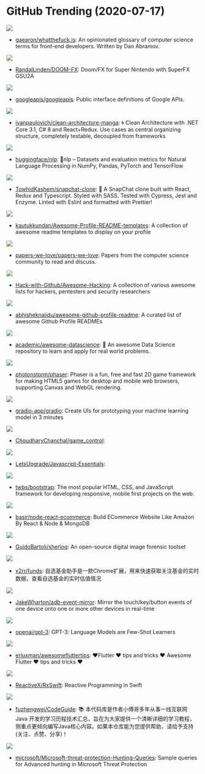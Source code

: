 # GitHub Trending (2020-07-17)

![](https://img.shields.io/badge/CSS-New%20516-green?style=flat-square&logo=appveyor)
- [gaearon/whatthefuck.is](https://github.com/gaearon/whatthefuck.is): An opinionated glossary of computer science terms for front-end developers. Written by Dan Abramov.

![](https://img.shields.io/badge/Assembly-New%2086-green?style=flat-square&logo=appveyor)
- [RandalLinden/DOOM-FX](https://github.com/RandalLinden/DOOM-FX): Doom/FX for Super Nintendo with SuperFX GSU2A

![](https://img.shields.io/badge/Starlark-New%20114-green?style=flat-square&logo=appveyor)
- [googleapis/googleapis](https://github.com/googleapis/googleapis): Public interface definitions of Google APIs.

![](https://img.shields.io/badge/C%23-New%20157-green?style=flat-square&logo=appveyor)
- [ivanpaulovich/clean-architecture-manga](https://github.com/ivanpaulovich/clean-architecture-manga): 🌀 Clean Architecture with .NET Core 3.1, C# 8 and React+Redux. Use cases as central organizing structure, completely testable, decoupled from frameworks

![](https://img.shields.io/badge/Python-New%20174-green?style=flat-square&logo=appveyor)
- [huggingface/nlp](https://github.com/huggingface/nlp): 🤗nlp – Datasets and evaluation metrics for Natural Language Processing in NumPy, Pandas, PyTorch and TensorFlow

![](https://img.shields.io/badge/TypeScript-New%20119-green?style=flat-square&logo=appveyor)
- [TowhidKashem/snapchat-clone](https://github.com/TowhidKashem/snapchat-clone): 👻 A SnapChat clone built with React, Redux and Typescript. Styled with SASS. Tested with Cypress, Jest and Enzyme. Linted with Eslint and formatted with Prettier!

![](https://img.shields.io/badge/JavaScript-New%20571-green?style=flat-square&logo=appveyor)
- [kautukkundan/Awesome-Profile-README-templates](https://github.com/kautukkundan/Awesome-Profile-README-templates): A collection of awesome readme templates to display on your profile

![](https://img.shields.io/badge/Shell-New%20281-green?style=flat-square&logo=appveyor)
- [papers-we-love/papers-we-love](https://github.com/papers-we-love/papers-we-love): Papers from the computer science community to read and discuss.

![](https://img.shields.io/badge/none-New%20389-green?style=flat-square&logo=appveyor)
- [Hack-with-Github/Awesome-Hacking](https://github.com/Hack-with-Github/Awesome-Hacking): A collection of various awesome lists for hackers, pentesters and security researchers

![](https://img.shields.io/badge/JavaScript-New%20177-green?style=flat-square&logo=appveyor)
- [abhisheknaiidu/awesome-github-profile-readme](https://github.com/abhisheknaiidu/awesome-github-profile-readme): A curated list of awesome Github Profile READMEs

![](https://img.shields.io/badge/none-New%2096-green?style=flat-square&logo=appveyor)
- [academic/awesome-datascience](https://github.com/academic/awesome-datascience): 📝 An awesome Data Science repository to learn and apply for real world problems.

![](https://img.shields.io/badge/JavaScript-New%2043-green?style=flat-square&logo=appveyor)
- [photonstorm/phaser](https://github.com/photonstorm/phaser): Phaser is a fun, free and fast 2D game framework for making HTML5 games for desktop and mobile web browsers, supporting Canvas and WebGL rendering.

![](https://img.shields.io/badge/Python-New%20149-green?style=flat-square&logo=appveyor)
- [gradio-app/gradio](https://github.com/gradio-app/gradio): Create UIs for prototyping your machine learning model in 3 minutes

![](https://img.shields.io/badge/Python-New%2088-green?style=flat-square&logo=appveyor)
- [ChoudharyChanchal/game_control](https://github.com/ChoudharyChanchal/game_control): 

![](https://img.shields.io/badge/JavaScript-New%2051-green?style=flat-square&logo=appveyor)
- [LetsUpgrade/Javascript-Essentials](https://github.com/LetsUpgrade/Javascript-Essentials): 

![](https://img.shields.io/badge/JavaScript-New%20138-green?style=flat-square&logo=appveyor)
- [twbs/bootstrap](https://github.com/twbs/bootstrap): The most popular HTML, CSS, and JavaScript framework for developing responsive, mobile first projects on the web.

![](https://img.shields.io/badge/JavaScript-New%2076-green?style=flat-square&logo=appveyor)
- [basir/node-react-ecommerce](https://github.com/basir/node-react-ecommerce): Build ECommerce Website Like Amazon By React & Node & MongoDB

![](https://img.shields.io/badge/Perl-New%2045-green?style=flat-square&logo=appveyor)
- [GuidoBartoli/sherloq](https://github.com/GuidoBartoli/sherloq): An open-source digital image forensic toolset

![](https://img.shields.io/badge/Vue-New%2032-green?style=flat-square&logo=appveyor)
- [x2rr/funds](https://github.com/x2rr/funds): 自选基金助手是一款Chrome扩展，用来快速获取关注基金的实时数据，查看自选基金的实时估值情况

![](https://img.shields.io/badge/Kotlin-New%2099-green?style=flat-square&logo=appveyor)
- [JakeWharton/adb-event-mirror](https://github.com/JakeWharton/adb-event-mirror): Mirror the touch/key/button events of one device onto one or more other devices in real-time

![](https://img.shields.io/badge/none-New%20109-green?style=flat-square&logo=appveyor)
- [openai/gpt-3](https://github.com/openai/gpt-3): GPT-3: Language Models are Few-Shot Learners

![](https://img.shields.io/badge/Dart-New%20120-green?style=flat-square&logo=appveyor)
- [erluxman/awesomefluttertips](https://github.com/erluxman/awesomefluttertips): ❤️Flutter ❤️ tips and tricks ❤️ Awesome Flutter ❤️ tips and tricks ❤️

![](https://img.shields.io/badge/Swift-New%2020-green?style=flat-square&logo=appveyor)
- [ReactiveX/RxSwift](https://github.com/ReactiveX/RxSwift): Reactive Programming in Swift

![](https://img.shields.io/badge/none-New%20161-green?style=flat-square&logo=appveyor)
- [fuzhengwei/CodeGuide](https://github.com/fuzhengwei/CodeGuide): 📚 本代码库是作者小傅哥多年从事一线互联网 Java 开发的学习历程技术汇总，旨在为大家提供一个清晰详细的学习教程，侧重点更倾向编写Java核心内容。如果本仓库能为您提供帮助，请给予支持(关注、点赞、分享)！

![](https://img.shields.io/badge/Jupyter%20Notebook-New%2028-green?style=flat-square&logo=appveyor)
- [microsoft/Microsoft-threat-protection-Hunting-Queries](https://github.com/microsoft/Microsoft-threat-protection-Hunting-Queries): Sample queries for Advanced hunting in Microsoft Threat Protection

